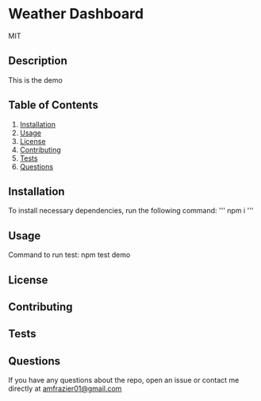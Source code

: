 # Weather Dashboard
  
  MIT

  ## Description
  This is the demo

  ## Table of Contents
  1. [Installation](#installation)
  2. [Usage](#usage)
  3. [License](#license)
  4. [Contributing](#contributing)
  5. [Tests](#tests)
  6. [Questions](#questions)

  ## Installation
  To install necessary dependencies, run the following command:
  '''
  npm i
  '''

  ## Usage
  Command to run test: npm test
  demo

  ## License

  ## Contributing

  ## Tests

  ## Questions
  If you have any questions about the repo, open an issue or contact me directly at [amfrazier01@gmail.com](mailto:amfrazier01@gmail.com)
